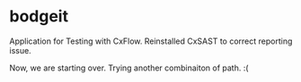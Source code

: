 # bodgeit

Application for Testing with CxFlow.
Reinstalled CxSAST to correct reporting issue.

Now, we are starting over.
Trying another combinaiton of path. :(

